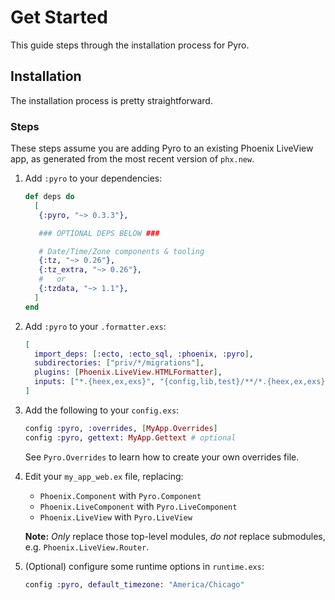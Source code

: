 # Get Started

This guide steps through the installation process for Pyro.

## Installation

The installation process is pretty straightforward.

### Steps

These steps assume you are adding Pyro to an existing Phoenix LiveView app, as generated from the most recent version of `phx.new`.

1. Add `:pyro` to your dependencies:

   ```elixir
   def deps do
     [
      {:pyro, "~> 0.3.3"},

      ### OPTIONAL DEPS BELOW ###

      # Date/Time/Zone components & tooling
      {:tz, "~> 0.26"},
      {:tz_extra, "~> 0.26"},
      #   or
      {:tzdata, "~> 1.1"},
     ]
   end
   ```

2. Add `:pyro` to your `.formatter.exs`:

   ```elixir
   [
     import_deps: [:ecto, :ecto_sql, :phoenix, :pyro],
     subdirectories: ["priv/*/migrations"],
     plugins: [Phoenix.LiveView.HTMLFormatter],
     inputs: ["*.{heex,ex,exs}", "{config,lib,test}/**/*.{heex,ex,exs}", "priv/*/seeds.exs"]
   ]
   ```

3. Add the following to your `config.exs`:

   ```elixir
   config :pyro, :overrides, [MyApp.Overrides]
   config :pyro, gettext: MyApp.Gettext # optional
   ```

   See `Pyro.Overrides` to learn how to create your own overrides file.

4. Edit your `my_app_web.ex` file, replacing:

   - `Phoenix.Component` with `Pyro.Component`
   - `Phoenix.LiveComponent` with `Pyro.LiveComponent`
   - `Phoenix.LiveView` with `Pyro.LiveView`

   **Note:** _Only_ replace those top-level modules, _do not_ replace submodules, e.g. `Phoenix.LiveView.Router`.

5. (Optional) configure some runtime options in `runtime.exs`:

   ```elixir
   config :pyro, default_timezone: "America/Chicago"
   ```
